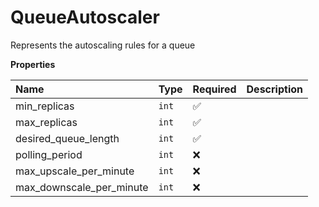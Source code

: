 # QueueAutoscaler

Represents the autoscaling rules for a queue

**Properties**

| Name                     | Type  | Required | Description |
| :----------------------- | :---- | :------- | :---------- |
| min_replicas             | `int` | ✅       |             |
| max_replicas             | `int` | ✅       |             |
| desired_queue_length     | `int` | ✅       |             |
| polling_period           | `int` | ❌       |             |
| max_upscale_per_minute   | `int` | ❌       |             |
| max_downscale_per_minute | `int` | ❌       |             |
